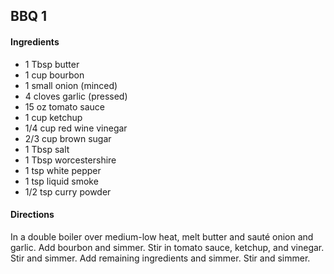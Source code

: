## BBQ 1

#### Ingredients

* 1 Tbsp butter
* 1 cup bourbon
* 1 small onion (minced)
* 4 cloves garlic (pressed)
* 15 oz tomato sauce
* 1 cup ketchup
* 1/4 cup red wine vinegar
* 2/3 cup brown sugar
* 1 Tbsp salt
* 1 Tbsp worcestershire
* 1 tsp white pepper
* 1 tsp liquid smoke
* 1/2 tsp curry powder

#### Directions

In a double boiler over medium-low heat, melt butter and sauté onion and garlic.
Add bourbon and simmer. Stir in tomato sauce, ketchup, and vinegar. Stir and simmer.
Add remaining ingredients and simmer.
Stir and simmer.
